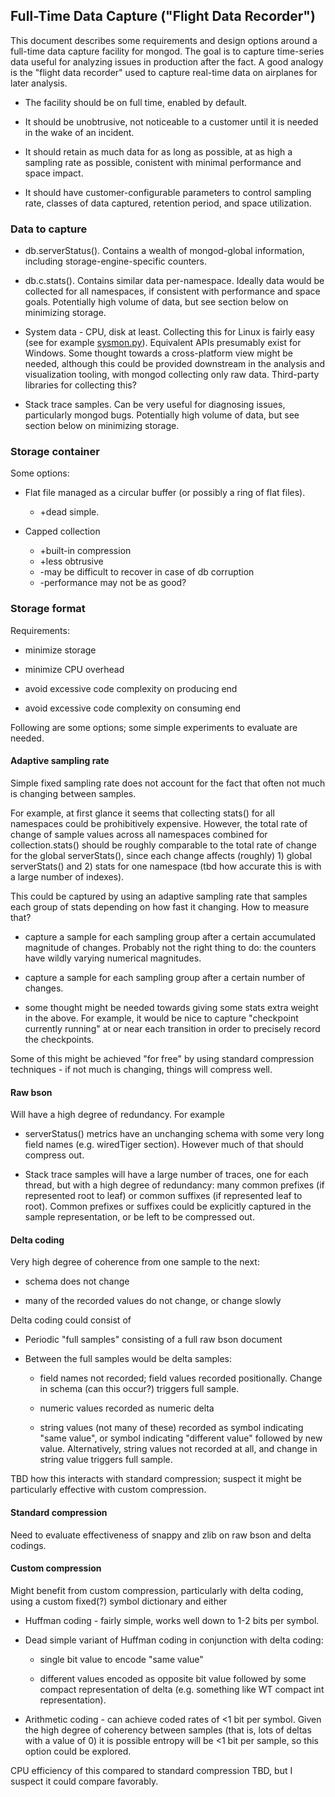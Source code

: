 ## Full-Time Data Capture ("Flight Data Recorder")

This document describes some requirements and design options around a
full-time data capture facility for mongod. The goal is to capture
time-series data useful for analyzing issues in production after the
fact. A good analogy is the "flight data recorder" used to capture
real-time data on airplanes for later analysis.

* The facility should be on full time, enabled by default.

* It should be unobtrusive, not noticeable to a customer until it is
  needed in the wake of an incident.

* It should retain as much data for as long as possible, at as high a
  sampling rate as possible, conistent with minimal performance and
  space impact.

* It should have customer-configurable parameters to control sampling
  rate, classes of data captured, retention period, and space
  utilization.


### Data to capture

* db.serverStatus(). Contains a wealth of mongod-global information,
  including storage-engine-specific counters.

* db.c.stats(). Contains similar data per-namespace. Ideally data
  would be collected for all namespaces, if consistent with
  performance and space goals. Potentially high volume of data, but
  see section below on minimizing storage.

* System data - CPU, disk at least. Collecting this for Linux is
  fairly easy (see for example
  [sysmon.py](../timeseries/sysmon.py)). Equivalent APIs presumably
  exist for Windows. Some thought towards a cross-platform view might
  be needed, although this could be provided downstream in the
  analysis and visualization tooling, with mongod collecting only raw
  data. Third-party libraries for collecting this?

* Stack trace samples. Can be very useful for diagnosing issues,
  particularly mongod bugs. Potentially high volume of data, but see
  section below on minimizing storage.

### Storage container

Some options:

* Flat file managed as a circular buffer (or possibly a ring of flat files).

    * +dead simple.

* Capped collection

    * +built-in compression
    * +less obtrusive
    * -may be difficult to recover in case of db corruption
    * -performance may not be as good?

### Storage format

Requirements:

* minimize storage

* minimize CPU overhead

* avoid excessive code complexity on producing end

* avoid excessive code complexity on consuming end

Following are some options; some simple experiments to evaluate are
needed.

#### Adaptive sampling rate

Simple fixed sampling rate does not account for the fact that
often not much is changing between samples.

For example, at first glance it seems that collecting stats() for all
namespaces could be prohibitively expensive. However, the total rate
of change of sample values across all namespaces combined for
collection.stats() should be roughly comparable to the total rate of
change for the global serverStats(), since each change affects
(roughly) 1) global serverStats() and 2) stats for one namespace (tbd
how accurate this is with a large number of indexes).

This could be captured by using an adaptive sampling rate that samples
each group of stats depending on how fast it changing. How to measure
that?

* capture a sample for each sampling group after a certain accumulated
  magnitude of changes. Probably not the right thing to do: the
  counters have wildly varying numerical magnitudes.

* capture a sample for each sampling group after a certain number of
  changes.

* some thought might be needed towards giving some stats extra weight
  in the above. For example, it would be nice to capture "checkpoint
  currently running" at or near each transition in order to precisely
  record the checkpoints.

Some of this might be achieved "for free" by using standard
compression techniques - if not much is changing, things will compress
well.


#### Raw bson

Will have a high degree of redundancy. For example

* serverStatus() metrics have an unchanging schema with some very long
  field names (e.g. wiredTiger section). However much of that should
  compress out.

* Stack trace samples will have a large number of traces, one for each
  thread, but with a high degree of redundancy: many common prefixes
  (if represented root to leaf) or common suffixes (if represented
  leaf to root). Common prefixes or suffixes could be explicitly
  captured in the sample representation, or be left to be compressed
  out.

#### Delta coding

Very high degree of coherence from one sample to the next:

* schema does not change

* many of the recorded values do not change, or change slowly

Delta coding could consist of

* Periodic "full samples" consisting of a full raw bson document

* Between the full samples would be delta samples:

    * field names not recorded; field values recorded
      positionally. Change in schema (can this occur?) triggers full
      sample.

    * numeric values recorded as numeric delta

    * string values (not many of these) recorded as symbol indicating
      "same value", or symbol indicating "different value" followed by
      new value. Alternatively, string values not recorded at all, and
      change in string value triggers full sample.

TBD how this interacts with standard compression; suspect it might be
particularly effective with custom compression.

#### Standard compression

Need to evaluate effectiveness of snappy and zlib on raw bson and
delta codings.

#### Custom compression

Might benefit from custom compression, particularly with delta coding,
using a custom fixed(?) symbol dictionary and either

* Huffman coding - fairly simple, works well down to 1-2 bits per
  symbol.

* Dead simple variant of Huffman coding in conjunction with delta coding:

    * single bit value to encode "same value"

    * different values encoded as opposite bit value followed by some
      compact representation of delta (e.g. something like WT compact
      int representation).

* Arithmetic coding - can achieve coded rates of <1 bit per
  symbol. Given the high degree of coherency between samples (that is,
  lots of deltas with a value of 0) it is possible entropy will be <1
  bit per sample, so this option could be explored.

CPU efficiency of this compared to standard compression TBD, but I
suspect it could compare favorably.
